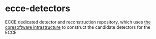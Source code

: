 # ecce-detectors

ECCE dedicated detector and reconstruction repository, which uses [the coresoftware intrastructure](https://github.com/ECCE-EIC/coresoftware) to construct the candidate detectors for the ECCE 
